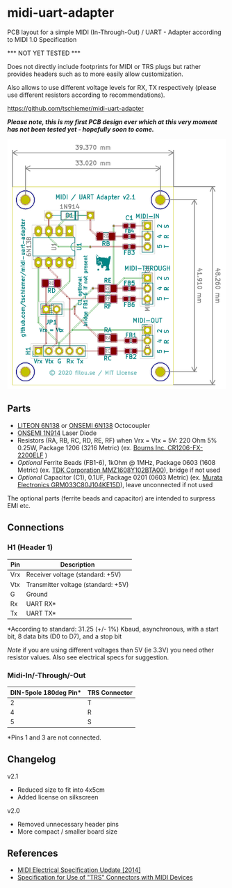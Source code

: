 # midi-uart-adapter

PCB layout for a simple MIDI (In-Through-Out) / UART - Adapter according to MIDI 1.0 Specification

*** NOT YET TESTED ***

Does not directly include footprints for MIDI or TRS plugs but rather provides headers such as to more easily allow customization.

Also allows to use different voltage levels for RX, TX respectively (please use different resistors according to recommendations).

https://github.com/tschiemer/midi-uart-adapter

***Please note, this is my first PCB design ever which at this very moment has not been tested yet - hopefully soon to come.***

![PCB](https://github.com/tschiemer/midi-uart-adapter/blob/master/README-PCB.png?raw=true)

## Parts

- [LITEON 6N138](https://datasheet.octopart.com/6N139-Lite-On-datasheet-8327661.pdf) or [ONSEMI 6N138](https://www.onsemi.com/pub/Collateral/HCPL2731-D.PDF) Octocoupler
- [ONSEMI 1N914](https://www.onsemi.com/pub/Collateral/1N914-D.PDF) Laser Diode
- Resistors (RA, RB, RC, RD, RE, RF) when Vrx = Vtx = 5V: 220 Ohm 5% 0.25W, Package 1206 (3216 Metric) (ex. [ Bourns Inc. CR1206-FX-2200ELF](https://www.bourns.com/docs/product-datasheets/CRxxxxx.pdf) )
- *Optional* Ferrite Beads (FB1-6), 1kOhm @ 1MHz, Package 0603 (1608 Metric) (ex. [TDK Corporation MMZ1608Y102BTA00](https://product.tdk.com/en/search/emc/emc/beads/info/print_pdf)), bridge if not used
- *Optional* Capacitor (C1), 0.1UF, Package 0201 (0603 Metric) (ex. [Murata Electronics GRM033C80J104KE15D](https://search.murata.co.jp/Ceramy/image/img/A01X/G101/ENG/GRM033C80J104KE15-01A.pdf)), leave unconnected if not used

The optional parts (ferrite beads and capacitor) are intended to surpress EMI etc.

## Connections

### H1 (Header 1)

| Pin | Description |
|---|---|
| Vrx | Receiver voltage (standard: +5V) |
| Vtx | Transmitter voltage (standard: +5V) |
| G | Ground |
| Rx | UART RX* |
| Tx | UART TX* |

*According to standard: 31.25 (+/- 1%) Kbaud, asynchronous, with a start bit, 8 data bits (D0 to D7), and a stop bit 

*Note* if you are using different voltages than 5V (ie 3.3V) you need other resistor values. Also see electrical specs for suggestion.

### Midi-In/-Through/-Out

| DIN-5pole 180deg Pin* | TRS Connector |
|---|---|
| 2 | T |
| 4 | R |
| 5 | S |

*Pins 1 and 3 are not connected.

## Changelog

v2.1
- Reduced size to fit into 4x5cm
- Added license on silkscreen

v2.0
- Removed unnecessary header pins
- More compact / smaller board size


## References

- [MIDI Electrical Specification Update [2014]](https://www.midi.org/downloads?task=callelement&format=raw&item_id=100&element=f85c494b-2b32-4109-b8c1-083cca2b7db6&method=download)
- [Specification for Use of "TRS" Connectors with MIDI Devices](https://www.midi.org/downloads?task=callelement&format=raw&item_id=171&element=f85c494b-2b32-4109-b8c1-083cca2b7db6&method=download)
